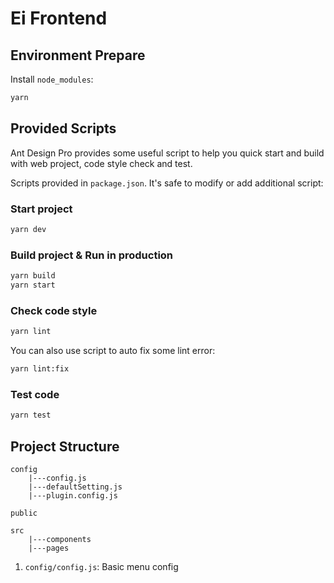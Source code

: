 # Ei Frontend


## Environment Prepare

Install `node_modules`:

```bash
yarn
```

## Provided Scripts

Ant Design Pro provides some useful script to help you quick start and build with web project, code style check and test.

Scripts provided in `package.json`. It's safe to modify or add additional script:

### Start project

```bash
yarn dev
```

### Build project & Run in production

```bash
yarn build
yarn start
```

### Check code style

```bash
yarn lint
```

You can also use script to auto fix some lint error:

```bash
yarn lint:fix
```

### Test code

```bash
yarn test
```

## Project Structure

```
config
    |---config.js
    |---defaultSetting.js
    |---plugin.config.js

public

src
    |---components
    |---pages

```


1. `config/config.js`: Basic menu config

